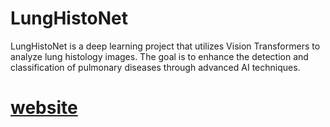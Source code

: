 # LungHistoNet
LungHistoNet is a deep learning project that utilizes Vision Transformers to analyze lung histology images. The goal is to enhance the detection and classification of pulmonary diseases through advanced AI techniques.

# [website](https://lunginsight.ai/)

